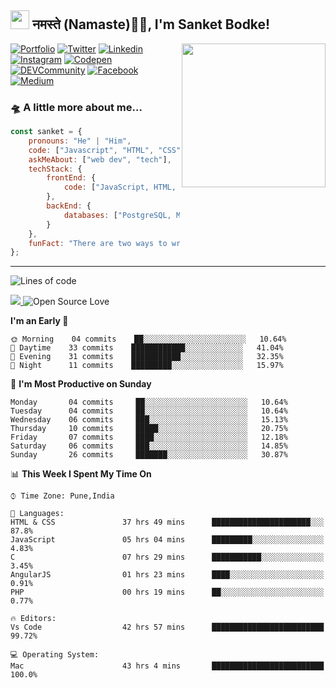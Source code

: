 <h2><img src="https://emojis.slackmojis.com/emojis/images/1531849430/4246/blob-sunglasses.gif?1531849430" width="30"/> नमस्ते (Namaste)🙏🏻, I'm Sanket Bodke! </h2>
<img align='right' src="https://media.giphy.com/media/M9gbBd9nbDrOTu1Mqx/giphy.gif" width="230">

[![Portfolio](https://img.shields.io/badge/-Portfolio-black?style=for-the-badge&logo=google-chrome&logoColor=white)](https://sanketbodake.ninja//)
[![Twitter](https://img.shields.io/badge/-twitter-black?style=for-the-badge&logo=twitter)](https://twitter.com/Sanket46171296)
[![Linkedin](https://img.shields.io/badge/-linkedin-black?style=for-the-badge&logo=Linkedin)](https://www.linkedin.com/in/sanket-bodake-995b5b205/)
[![Instagram](https://img.shields.io/badge/-Instagram-black?style=for-the-badge&logo=instagram)](https://www.instagram.com/code.sanket/)
[![Codepen](https://img.shields.io/badge/-codepen-black?style=for-the-badge&logo=Codepen)](https://codepen.io/sanketbodke)
[![DEVCommunity](https://img.shields.io/badge/-DEVCommunity-black?style=for-the-badge&logo=dev.to)](https://dev.to/sanketbodake)
[![Facebook](https://img.shields.io/badge/-facebook-black?style=for-the-badge&logo=Facebook)](https://www.facebook.com/sanket.bodke.35/)
[![Medium](https://img.shields.io/badge/-medium-black?style=for-the-badge&logo=Medium)](https://medium.com/@sanketbodke26)

### 🛸 A little more about me...   

```javascript
const sanket = {
    pronouns: "He" | "Him",
    code: ["Javascript", "HTML", "CSS"],
    askMeAbout: ["web dev", "tech"],
    techStack: {
        frontEnd: {
            code: ["JavaScript, HTML, CSS"],
        },
        backEnd: {
            databases: ["PostgreSQL, MySQL"]
        }
    },
    funFact: "There are two ways to write error-free programs; only the third one works"
};
```

---
<!--START_SECTION:waka-->

![Lines of code](https://img.shields.io/badge/From%20Hello%20World%20I%27ve%20Written-1%20Million%20lines%20of%20code-blue)

<a href="https://github.com/Meghna-DAS/github-profile-views-counter">
    <img src="https://komarev.com/ghpvc/?username=sanketbodke">
</a>
<img src="https://camo.githubusercontent.com/ebb72777ae5276b4e841371e0819913f9d0b6dc194f0c1cf7f852c19f3cbc254/68747470733a2f2f6261646765732e66726170736f66742e636f6d2f6f732f76312f6f70656e2d736f757263652e7376673f763d313032" alt="Open Source Love" data-canonical-src="https://badges.frapsoft.com/os/v1/open-source.svg?v=102" style="max-width: 100%;">


**I'm an Early 🐤** 

```text
🌞 Morning    04 commits    ██░░░░░░░░░░░░░░░░░░░░░░░   10.64% 
🌆 Daytime    33 commits    ████████████░░░░░░░░░░░░░   41.04% 
🌃 Evening    31 commits    ███████████░░░░░░░░░░░░░░   32.35% 
🌙 Night      11 commits    █████████░░░░░░░░░░░░░░░░   15.97%

```
📅 **I'm Most Productive on Sunday** 

```text
Monday       04 commits     ██░░░░░░░░░░░░░░░░░░░░░░░   10.64% 
Tuesday      04 commits     ██░░░░░░░░░░░░░░░░░░░░░░░   10.64% 
Wednesday    06 commits     ███░░░░░░░░░░░░░░░░░░░░░░   15.13% 
Thursday     10 commits     █████░░░░░░░░░░░░░░░░░░░░   20.75% 
Friday       07 commits     ████░░░░░░░░░░░░░░░░░░░░░   12.18% 
Saturday     06 commits     ███░░░░░░░░░░░░░░░░░░░░░░   14.85% 
Sunday       26 commits     ███████░░░░░░░░░░░░░░░░░░   30.87%

```


📊 **This Week I Spent My Time On** 

```text
⌚︎ Time Zone: Pune,India

💬 Languages: 
HTML & CSS               37 hrs 49 mins      ██████████████████████░░░   87.8% 
JavaScript               05 hrs 04 mins      █████████░░░░░░░░░░░░░░░░   4.83% 
C                        07 hrs 29 mins      ███████████░░░░░░░░░░░░░░   3.45% 
AngularJS                01 hrs 23 mins      ████░░░░░░░░░░░░░░░░░░░░░   0.91% 
PHP                      00 hrs 19 mins      ██░░░░░░░░░░░░░░░░░░░░░░░   0.77%

🔥 Editors: 
Vs Code                  42 hrs 57 mins      █████████████████████████   99.72% 

💻 Operating System: 
Mac                      43 hrs 4 mins       █████████████████████████   100.0%

```